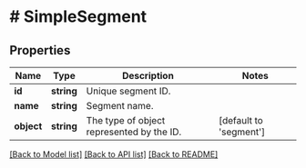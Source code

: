 # # SimpleSegment

## Properties

Name | Type | Description | Notes
------------ | ------------- | ------------- | -------------
**id** | **string** | Unique segment ID. |
**name** | **string** | Segment name. |
**object** | **string** | The type of object represented by the ID. | [default to 'segment']

[[Back to Model list]](../../README.md#models) [[Back to API list]](../../README.md#endpoints) [[Back to README]](../../README.md)
